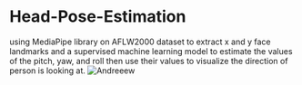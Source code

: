 # Head-Pose-Estimation
using MediaPipe library on AFLW2000 dataset to extract x and y face landmarks and a supervised machine learning model to estimate the values of the pitch, yaw, and roll then use their values to visualize the direction of person is looking at.
![Andreeew](https://user-images.githubusercontent.com/77412681/221689510-b2955e28-9e9f-4f9f-9bd3-daf64200411b.gif)
